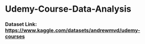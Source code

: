 # Udemy-Course-Data-Analysis

 ### Dataset Link: https://www.kaggle.com/datasets/andrewmvd/udemy-courses
